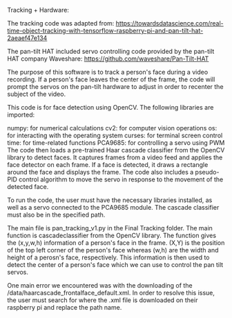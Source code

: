 Tracking + Hardware:

The tracking code was adapted from: https://towardsdatascience.com/real-time-object-tracking-with-tensorflow-raspberry-pi-and-pan-tilt-hat-2aeaef47e134

The pan-tilt HAT included servo controlling code provided by the pan-tilt HAT company Waveshare: https://github.com/waveshare/Pan-Tilt-HAT

The purpose of this software is to track a person's face during a video recording. If a person's face leaves the center of the frame, the code will prompt the servos on the pan-tilt hardware to adjust in order to recenter the subject of the video.

This code is for face detection using OpenCV. The following libraries are imported:

numpy: for numerical calculations
cv2: for computer vision operations
os: for interacting with the operating system
curses: for terminal screen control
time: for time-related functions
PCA9685: for controlling a servo using PWM
The code then loads a pre-trained Haar cascade classifier from the OpenCV library to detect faces. It captures frames from a video feed and applies the face detector on each frame. If a face is detected, it draws a rectangle around the face and displays the frame. The code also includes a pseudo-PID control algorithm to move the servo in response to the movement of the detected face.

To run the code, the user must have the necessary libraries installed, as well as a servo connected to the PCA9685 module. The cascade classifier must also be in the specified path.

The main file is pan_tracking_v1.py in the Final Tracking folder. The main function is cascadeclassifier from the OpenCV library. The function gives the (x,y,w,h) information of a person's face in the frame. (X,Y) is the position of the top left corner of the person's face whereas (w,h) are the width and height of a perosn's face, respectively. This information is then used to detect the center of a person's face which we can use to control the pan tilt servos.

One main error we encountered was with the downloading of the /data/haarcascade_frontalface_default.xml. In order to resolve this issue, the user must search for where the .xml file is downloaded on their raspberry pi and replace the path name.

